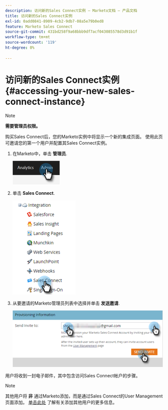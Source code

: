 ```yaml
---
description: 访问新的Sales Connect实例 — Marketo文档 — 产品文档
title: 访问新的Sales Connect实例
exl-id: 0add0841-8909-4cb2-9db7-08a5e79b0ed8
feature: Marketo Sales Connect
source-git-commit: 431bd258f9a68bbb9df7acf043085578d3d91b1f
workflow-type: tm+mt
source-wordcount: '119'
ht-degree: 0%

---
```


# 访问新的Sales Connect实例 {#accessing-your-new-sales-connect-instance}

>[!NOTE]
>
>**需要管理员权限。**

购买Sales Connect后，您的Marketo实例中将显示一个新的集成页面。 使用此页可邀请您的第一个用户并配置其Sales Connect实例。

1. 在Marketo中，单击 **管理员**.

   ![](assets/accessing-your-new-sales-connect-instance-1.png)

1. 单击 **Sales Connect**.

   ![](assets/accessing-your-new-sales-connect-instance-2.png)

1. 从要邀请的Marketo管理员列表中选择并单击 **发送邀请**.

   ![](assets/accessing-your-new-sales-connect-instance-3.png)

用户将收到一封电子邮件，其中包含访问Sales Connect帐户的步骤。

>[!NOTE]
>
>其他用户将 **非** 通过Marketo添加，而是通过Sales Connect的User Management页面添加。 [单击此处](/help/marketo/product-docs/marketo-sales-connect/admin/invite-users.md) 了解有关添加其他用户的更多信息。
